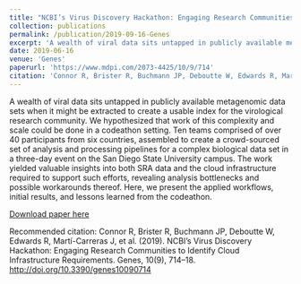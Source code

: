 ```yaml
---
title: "NCBI’s Virus Discovery Hackathon: Engaging Research Communities to Identify Cloud Infrastructure Requirements"
collection: publications
permalink: /publication/2019-09-16-Genes
excerpt: 'A wealth of viral data sits untapped in publicly available metagenomic data sets when it might be extracted to create a usable index for the virological research community. We hypothesized that work of this complexity and scale could be done in a codeathon setting. Ten teams comprised of over 40 participants from six countries, assembled to create a crowd-sourced set of analysis and processing pipelines for a complex biological data set in a three-day event on the San Diego State University campus. The work yielded valuable insights into both SRA data and the cloud infrastructure required to support such efforts, revealing analysis bottlenecks and possible workarounds thereof. Here, we present the applied workflows, initial results, and lessons learned from the codeathon.'
date: 2019-06-16
venue: 'Genes'
paperurl: 'https://www.mdpi.com/2073-4425/10/9/714'
citation: 'Connor R, Brister R, Buchmann JP, Deboutte W, Edwards R, Martí-Carreras J, et al. (2019). NCBI’s Virus Discovery Hackathon: Engaging Research Communities to Identify Cloud Infrastructure Requirements. Genes, 10(9), 714–18. http://doi.org/10.3390/genes10090714'
---
```

A wealth of viral data sits untapped in publicly available metagenomic data sets when it might be extracted to create a usable index for the virological research community. We hypothesized that work of this complexity and scale could be done in a codeathon setting. Ten teams comprised of over 40 participants from six countries, assembled to create a crowd-sourced set of analysis and processing pipelines for a complex biological data set in a three-day event on the San Diego State University campus. The work yielded valuable insights into both SRA data and the cloud infrastructure required to support such efforts, revealing analysis bottlenecks and possible workarounds thereof. Here, we present the applied workflows, initial results, and lessons learned from the codeathon.

[Download paper here](https://www.mdpi.com/2073-4425/10/9/714)

Recommended citation: Connor R, Brister R, Buchmann JP, Deboutte W, Edwards R, Martí-Carreras J, et al. (2019). NCBI’s Virus Discovery Hackathon: Engaging Research Communities to Identify Cloud Infrastructure Requirements. Genes, 10(9), 714–18. http://doi.org/10.3390/genes10090714
